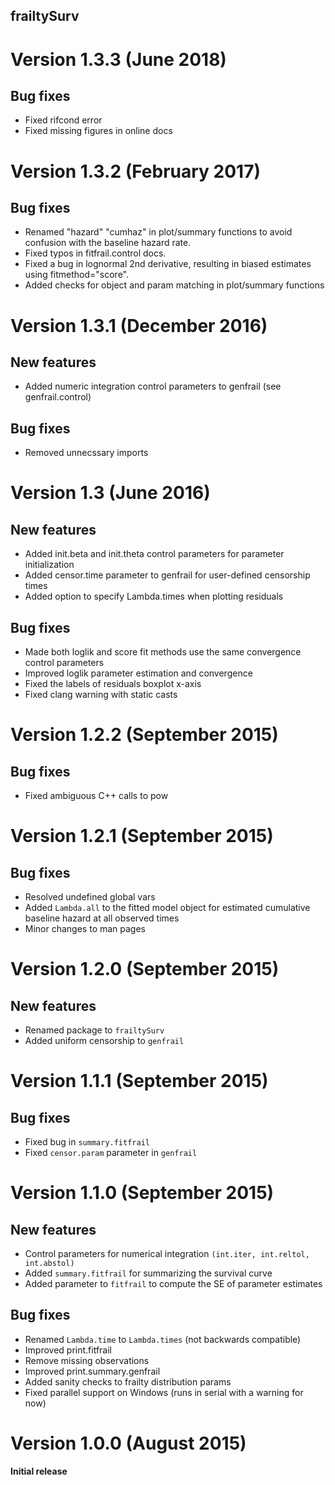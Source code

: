 frailtySurv
--------

# Version 1.3.3 (June 2018)

## Bug fixes
  * Fixed rifcond error
  * Fixed missing figures in online docs

# Version 1.3.2 (February 2017)

## Bug fixes
  * Renamed "hazard" "cumhaz" in plot/summary functions to avoid confusion with the baseline hazard rate.
  * Fixed typos in fitfrail.control docs.
  * Fixed a bug in lognormal 2nd derivative, resulting in biased estimates using fitmethod="score".
  * Added checks for object and param matching in plot/summary functions

# Version 1.3.1 (December 2016)
  
## New features
  * Added numeric integration control parameters to genfrail (see genfrail.control)

## Bug fixes
  * Removed unnecssary imports

# Version 1.3 (June 2016)
  
## New features
  * Added init.beta and init.theta control parameters for parameter initialization
  * Added censor.time parameter to genfrail for user-defined censorship times
  * Added option to specify Lambda.times when plotting residuals

## Bug fixes
  * Made both loglik and score fit methods use the same convergence control parameters
  * Improved loglik parameter estimation and convergence
  * Fixed the labels of residuals boxplot x-axis
  * Fixed clang warning with static casts
  
# Version 1.2.2 (September 2015)

## Bug fixes
  * Fixed ambiguous C++ calls to pow

# Version 1.2.1 (September 2015)

## Bug fixes
  * Resolved undefined global vars
  * Added `Lambda.all` to the fitted model object for estimated cumulative baseline hazard at all observed times
  * Minor changes to man pages

# Version 1.2.0 (September 2015)

## New features
  * Renamed package to `frailtySurv`
  * Added uniform censorship to `genfrail`

# Version 1.1.1 (September 2015)

## Bug fixes
  * Fixed bug in `summary.fitfrail`
  * Fixed `censor.param` parameter in `genfrail`
  
# Version 1.1.0 (September 2015)

## New features
  * Control parameters for numerical integration `(int.iter, int.reltol, int.abstol)`
  * Added `summary.fitfrail` for summarizing the survival curve 
  * Added parameter to `fitfrail` to compute the SE of parameter estimates

## Bug fixes
  * Renamed `Lambda.time` to `Lambda.times` (not backwards compatible)
  * Improved print.fitfrail
  * Remove missing observations
  * Improved print.summary.genfrail
  * Added sanity checks to frailty distribution params
  * Fixed parallel support on Windows (runs in serial with a warning for now)
  
# Version 1.0.0 (August 2015)

  **Initial release**